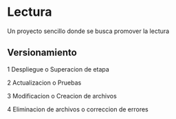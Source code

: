 # Lectura
Un proyecto sencillo donde se busca promover la lectura

## Versionamiento

1 Despliegue o Superacion de etapa

2 Actualizacion o Pruebas

3 Modificacion o Creacion de archivos

4 Eliminacion de archivos o correccion de errores
